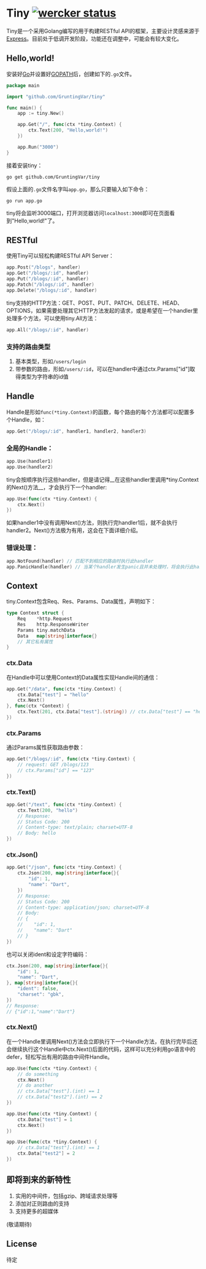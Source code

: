 # Tiny [![wercker status](https://app.wercker.com/status/6df44e4c942054978d3ee6998a31c8ed/s "wercker status")](https://app.wercker.com/project/bykey/6df44e4c942054978d3ee6998a31c8ed)

Tiny是一个采用Golang编写的用于构建RESTful API的框架，主要设计灵感来源于[Express](http://expressjs.com/)。目前处于低调开发阶段，功能还在调整中，可能会有较大变化。

## Hello,world!
安装好[Go](http://golang.org/)并设置好[GOPATH](http://golang.org/doc/code.html#GOPATH)后，创建如下的`.go`文件。
~~~ go
package main

import "github.com/GruntingVar/tiny"

func main() {
    app := tiny.New()

    app.Get("/", func(ctx *tiny.Context) {
        ctx.Text(200, "Hello,world!")
    })

    app.Run("3000")
}
~~~

接着安装tiny：
~~~
go get github.com/GruntingVar/tiny
~~~

假设上面的`.go`文件名字叫`app.go`，那么只要输入如下命令：
~~~
go run app.go
~~~

tiny将会监听3000端口，打开浏览器访问`localhost:3000`即可在页面看到"Hello,world!"了。

## RESTful
使用Tiny可以轻松构建RESTful API Server：
~~~go
app.Post("/blogs", handler)
app.Get("/blogs/:id", handler)
app.Put("/blogs/:id", handler)
app.Patch("/blogs/:id", handler)
app.Delete("/blogs/:id", handler)
~~~

tiny支持的HTTP方法：GET、POST、PUT、PATCH、DELETE、HEAD、OPTIONS，如果需要处理其它HTTP方法发起的请求，或是希望在一个handler里处理多个方法，可以使用tiny.All方法：
~~~go
app.All("/blogs/:id", handler)
~~~

### 支持的路由类型
1. 基本类型，形如`/users/login`
2. 带参数的路由，形如`/users/:id`，可以在handler中通过ctx.Params["id"]取得类型为字符串的id值

## Handle
Handle是形如`func(*tiny.Context)`的函数，每个路由的每个方法都可以配置多个Handle，如：
~~~go
app.Get("/blogs/:id", handler1, handler2, handler3)
~~~

### 全局的Handle：
~~~go
app.Use(handler1)
app.Use(handler2)
~~~
tiny会按顺序执行这些handler，但是请记得__在这些handler里调用*tiny.Context的Next()方法__，才会执行下一个handler:
~~~go
app.Use(func(ctx *tiny.Context) {
    ctx.Next()
})
~~~
如果handler1中没有调用Next()方法，则执行完handler1后，就不会执行handler2。Next()方法极为有用，这会在下面详细介绍。

### 错误处理：
~~~go
app.NotFound(handler) // 匹配不到相应的路由时执行此handler
app.PanicHandle(handler) // 当某个handler发生panic且并未处理时，将会执行此handler
~~~

## Context
tiny.Context包含Req、Res、Params、Data属性，声明如下：
~~~go
type Context struct {
    Req    *http.Request
    Res    http.ResponseWriter
    Params tiny.matchData
    Data   map[string]interface{}
    // 其它私有属性
}
~~~

### ctx.Data
在Handle中可以使用Context的Data属性实现Handle间的通信：
~~~go
app.Get("/data", func(ctx *tiny.Context) {
    ctx.Data["test"] = "hello"
    ctx.Next()
}, func(ctx *Context) {
    ctx.Text(201, ctx.Data["test"].(string)) // ctx.Data["test"] == "hello"
})
~~~

### ctx.Params
通过Params属性获取路由参数：
~~~go
app.Get("/blogs/:id", func(ctx *tiny.Context) {
    // request: GET /blogs/123
    // ctx.Params["id"] == "123"
})
~~~

### ctx.Text()
~~~go
app.Get("/text", func(ctx *tiny.Context) {
    ctx.Text(200, "hello")
    // Response:
    // Status Code: 200
    // Content-type: text/plain; charset=UTF-8
    // Body: hello
})
~~~

### ctx.Json()
~~~go
app.Get("/json", func(ctx *tiny.Context) {
    ctx.Json(200, map[string]interface{}{
        "id": 1,
        "name": "Dart",
    })
    // Response:
    // Status Code: 200
    // Content-type: application/json; charset=UTF-8
    // Body:
    // {
    //    "id": 1,
    //    "name": "Dart"
    // }
})
~~~
也可以关闭ident和设定字符编码：
~~~go
ctx.Json(200, map[string]interface{}{
    "id": 1,
    "name": "Dart",
}, map[string]interface{}{
    "ident": false,
    "charset": "gbk",
})
// Response:
// {"id":1,"name":"Dart"}
~~~

### ctx.Next()
在一个Handle里调用Next()方法会立即执行下一个Handle方法，在执行完毕后还会继续执行这个Handle中ctx.Next()后面的代码，这样可以充分利用go语言中的defer，轻松写出有用的路由中间件Handle。
~~~go
app.Use(func(ctx *tiny.Context) {
    // do something
    ctx.Next()
    // do another
    // ctx.Data["test"].(int) == 1
    // ctx.Data["test2"].(int) == 2
})

app.Use(func(ctx *tiny.Context) {
    ctx.Data["test"] = 1
    ctx.Next()
})

app.Use(func(ctx *tiny.Context) {
    // ctx.Data["test"].(int) == 1
    ctx.Data["test2"] = 2
})

~~~

## 即将到来的新特性
1. 实用的中间件，包括gzip、跨域请求处理等
2. 添加对正则路由的支持
3. 支持更多的超媒体

(敬请期待)

## License
待定
